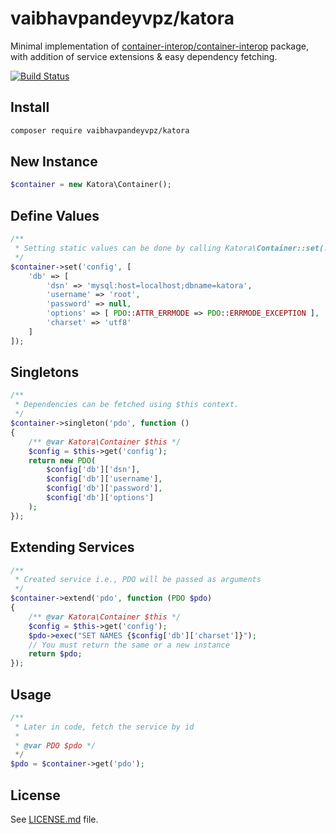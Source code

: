 # vaibhavpandeyvpz/katora
Minimal implementation of [container-interop/container-interop](https://github.com/container-interop/container-interop) package, with addition of service extensions & easy dependency fetching.

[![Build Status](https://img.shields.io/travis/vaibhavpandeyvpz/katora/master.svg?style=flat-square)](https://travis-ci.org/vaibhavpandeyvpz/katora)

Install
------
```bash
composer require vaibhavpandeyvpz/katora
```

New Instance
------
```php
$container = new Katora\Container();
```

Define Values
------
```php
/**
 * Setting static values can be done by calling Katora\Container::set(...)
 */
$container->set('config', [
    'db' => [
        'dsn' => 'mysql:host=localhost;dbname=katora',
        'username' => 'root',
        'password' => null,
        'options' => [ PDO::ATTR_ERRMODE => PDO::ERRMODE_EXCEPTION ],
        'charset' => 'utf8'
    ]
]);
```

Singletons
------
```php
/**
 * Dependencies can be fetched using $this context.
 */
$container->singleton('pdo', function ()
{
    /** @var Katora\Container $this */
    $config = $this->get('config');
    return new PDO(
        $config['db']['dsn'],
        $config['db']['username'],
        $config['db']['password'],
        $config['db']['options']
    );
});
```

Extending Services
------
```php
/**
 * Created service i.e., PDO will be passed as arguments
 */
$container->extend('pdo', function (PDO $pdo)
{
    /** @var Katora\Container $this */
    $config = $this->get('config');
    $pdo->exec("SET NAMES {$config['db']['charset']}");
    // You must return the same or a new instance
    return $pdo;
});
```

Usage
------
```php
/**
 * Later in code, fetch the service by id
 *
 * @var PDO $pdo */
 */
$pdo = $container->get('pdo');
```

License
------
See [LICENSE.md](https://github.com/vaibhavpandeyvpz/katora/blob/master/LICENSE.md) file.
